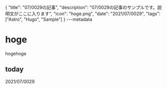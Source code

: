{
  "title": "07/0029の記事",
  "description": "07/0029の記事のサンプルです。説明文がここに入ります",
  "icon": "hoge.png",
  "date": "2021/07/0029",
  "tags": ["Astro", "Hugo", "Sample"]
}
---metadata

# hoge
hogehoge

## today
2021/07/0029